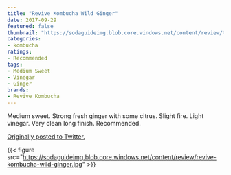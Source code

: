 ```yaml
---
title: "Revive Kombucha Wild Ginger"
date: 2017-09-29
featured: false
thumbnail: "https://sodaguideimg.blob.core.windows.net/content/review/thumbs/revive-kombucha-wild-ginger.jpg"
categories:
- kombucha
ratings:
- Recommended
tags:
- Medium Sweet
- Vinegar
- Ginger
brands:
- Revive Kombucha
---
```


Medium sweet. Strong fresh ginger with some citrus. Slight fire. Light vinegar. Very clean long finish. Recommended.

[Originally posted to Twitter.](https://twitter.com/Cavorter/status/913952797078540288)

{{< figure src="https://sodaguideimg.blob.core.windows.net/content/review/revive-kombucha-wild-ginger.jpg" >}}
